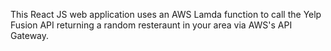 This React JS web application uses an AWS Lamda function to call the Yelp Fusion API returning a random resteraunt in your area via AWS's API Gateway. 